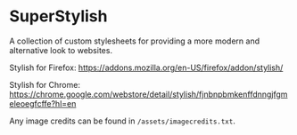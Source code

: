# SuperStylish
A collection of custom stylesheets for providing a more modern and alternative look to websites.

Stylish for Firefox:
https://addons.mozilla.org/en-US/firefox/addon/stylish/

Stylish for Chrome:
https://chrome.google.com/webstore/detail/stylish/fjnbnpbmkenffdnngjfgmeleoegfcffe?hl=en

Any image credits can be found in `/assets/imagecredits.txt`.
